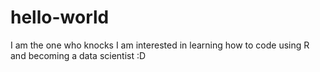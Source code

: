 # hello-world
I am the one who knocks
I am interested in learning how to code using R and becoming a data scientist :D 
